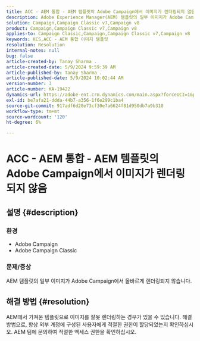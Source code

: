 ```yaml
---
title: ACC - AEM 통합 - AEM 템플릿의 Adobe Campaign에서 이미지가 렌더링되지 않음
description: Adobe Experience Manager(AEM) 템플릿의 일부 이미지가 Adobe Campaign에서 올바르게 렌더링되지 않는 문제를 해결하는 방법에 대해 알아봅니다.
solution: Campaign,Campaign Classic v7,Campaign v8
product: Campaign,Campaign Classic v7,Campaign v8
applies-to: Campaign Classic,Campaign,Campaign Classic v7,Campaign v8
keywords: KCS,ACC - AEM 통합 이미지 템플릿
resolution: Resolution
internal-notes: null
bug: false
article-created-by: Tanay Sharma .
article-created-date: 5/9/2024 9:59:39 AM
article-published-by: Tanay Sharma .
article-published-date: 5/9/2024 10:02:44 AM
version-number: 3
article-number: KA-19422
dynamics-url: https://adobe-ent.crm.dynamics.com/main.aspx?forceUCI=1&pagetype=entityrecord&etn=knowledgearticle&id=99102ad9-ea0d-ef11-9f8a-6045bd0201f5
exl-id: be7afa21-ddda-44b7-a356-1f6e299c1ba4
source-git-commit: 917adf6d28e73cf30e7a6624f81d950db7a9b310
workflow-type: tm+mt
source-wordcount: '120'
ht-degree: 6%

---
```


# ACC - AEM 통합 - AEM 템플릿의 Adobe Campaign에서 이미지가 렌더링되지 않음

## 설명 {#description}


### 환경

- Adobe Campaign
- Adobe Campaign Classic


### 문제/증상

AEM 템플릿의 일부 이미지가 Adobe Campaign에서 올바르게 렌더링되지 않습니다.


## 해결 방법 {#resolution}


AEM에서 가져온 템플릿으로 이미지를 잘못 렌더링하는 경우가 있을 수 있습니다. 해결 방법으로, 항상 외부 계정에 구성된 사용자에게 적절한 권한이 할당되었는지 확인하십시오. AEM 팀에 문의하여 적절한 액세스 권한을 확인하십시오.
